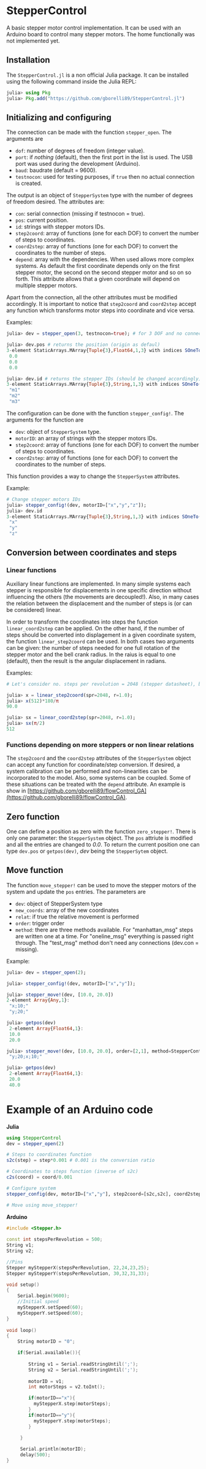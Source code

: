 # StepperControl

A basic stepper motor control implementation. It can be used with an Arduino board to control many stepper motors. The home functionally was not implemented yet.

## Installation

The `StepperControl.jl` is a non official Julia package. It can be installed using the following command inside the Julia REPL:

```julia
julia> using Pkg
julia> Pkg.add("https://github.com/gborelli89/StepperControl.jl")
```


## Initializing and configuring

The connection can be made with the function `stepper_open`. The arguments are

* `dof`: number of degrees of freedom (integer value).
* `port`: if *nothing* (default), then the first port in the list is used. The USB port was used during the development (Arduino).
* `baud`: baudrate (default = 9600).
* `testnocon`: used for testing purposes, if `true` then no actual connection is created.

The output is an object of `StepperSystem` type with the number of degrees of freedom desired. The attributes are:

* `con`: serial connection (missing if testnocon = true).
* `pos`: current position. 
* `id`: strings with stepper motors IDs. 
* `step2coord`: array of functions (one for each DOF) to convert the number of steps to coordinates.
* `coord2step`: array of functions (one for each DOF) to convert the coordinates to the number of steps.
* `depend`: array with the dependencies. When used allows more complex systems. As default the first coordinate depends only on the first stepper motor, the second on the second stepper motor and so on so forth. This attribute allows that a given coordinate will depend on multiple stepper motors.

Apart from the connection, all the other attributes must be modified accordingly. It is important to notice that `step2coord` and `coord2step` accept any function which transforms motor steps into coordinate and vice versa.

Examples:

```julia
julia> dev = stepper_open(3, testnocon=true); # for 3 DOF and no connection (testing)

julia> dev.pos # returns the position (origin as defaul)
3-element StaticArrays.MArray{Tuple{3},Float64,1,3} with indices SOneTo(3):
 0.0
 0.0
 0.0

julia> dev.id # returns the stepper IDs (should be changed accordingly)
3-element StaticArrays.MArray{Tuple{3},String,1,3} with indices SOneTo(3):
 "m1"
 "m2"
 "m3"
```

The configuration can be done with the function `stepper_config!`. The arguments for the function are

* `dev`: object of `StepperSystem` type.
* `motorID`: an array of strings with the stepper motors IDs.
* `step2coord`: array of functions (one for each DOF) to convert the number of steps to coordinates.
* `coord2step`: array of functions (one for each DOF) to convert the coordinates to the number of steps.

This function provides a way to change the `StepperSystem` attributes.

Example:

```julia
# Change stepper motors IDs  
julia> stepper_config!(dev, motorID=["x","y","z"]);
julia> dev.id
3-element StaticArrays.MArray{Tuple{3},String,1,3} with indices SOneTo(3):
 "x"
 "y"
 "z"
```

## Conversion between coordinates and steps

### Linear functions

Auxiliary linear functions are implemented. In many simple systems each stepper is responsible for displacements in one specific direction without influencing the others (the movements are decoupled!). Also, in many cases the relation between the displacement and the number of steps is (or can be considered) linear.

In order to transform the coordinates into steps the function `linear_coord2step` can be applied. On the other hand, if the number of steps should be converted into displagement in a given coordinate system, the function `linear_step2coord` can be used. In both cases two arguments can be given: the number of steps needed for one full rotation of the stepper motor and the bell crank radius. In the raius is equal to one (default), then the result is the angular displacement in radians.

Examples:

```julia
# Let's consider no. steps per revolution = 2048 (stepper datasheet), bell crank radius = 1.0    

julia> x = linear_step2coord(spr=2048, r=1.0);
julia> x(512)*180/π
90.0

julia> sx = linear_coord2step(spr=2048, r=1.0);
julia> sx(π/2)
512
```

### Functions depending on more steppers or non linear relations

The `step2coord` and the `coord2step` attributes of the `StepperSystem` object can accept any function for coordinate/step conversion. If desired, a system calibration can be performed and non-linearities can be incorporated to the model. Also, some systems can be coupled. Some of these situations can be treated with the `depend` attribute. An example is show in [https://github.com/gborelli89/flowControl_GA](https://github.com/gborelli89/flowControl_GA). 


## Zero function

One can define a position as zero with the function `zero_stepper!`. There is only one parameter: the `StepperSystem` object. The `pos` attriute is modified and all the entries are changed to *0.0*. To return the current position one can type `dev.pos` or `getpos(dev)`, *dev* being the `StepperSytem` object.

## Move function

The function `move_stepper!` can be used to move the stepper motors of the system and update the `pos` entries. The parameters are

* `dev`: object of StepperSystem type
* `new_coords`: array of the new coordinates
* `relat`: if true the relative movement is performed
* `order`: trigger order
* `method`: there are three methods available. For "manhattan_msg" steps are written one at a time. For "oneline_msg" everything is passed right through. The "test_msg" method don't need any connections (dev.con = missing).

Example:

```julia
julia> dev = stepper_open(2);

julia> stepper_config!(dev, motorID=["x","y"]);

julia> stepper_move!(dev, [10.0, 20.0])
2-element Array{Any,1}:
 "x;10;"
 "y;20;"

julia> getpos(dev)
 2-element Array{Float64,1}:
 10.0
 20.0

julia> stepper_move!(dev, [10.0, 20.0], order=[2,1], method=StepperControl.oneline_msg)
 "y;20;x;10;"

julia> getpos(dev)
 2-element Array{Float64,1}:
 20.0
 40.0
```

# Example of an Arduino code

**Julia** 

```julia
using StepperControl
dev = stepper_open(2)

# Steps to coordinates function
s2c(step) = step*0.001 # 0.001 is the conversion ratio

# Coordinates to steps function (inverse of s2c)
c2s(coord) = coord/0.001

# Configure system
stepper_config(dev, motorID=["x","y"], step2coord=[s2c,s2c], coord2step=[c2s,c2s]);

# Move using move_stepper!
```

**Arduino**

```cpp
#include <Stepper.h> 
 
const int stepsPerRevolution = 500;
String v1;
String v2; 

//Pins
Stepper myStepperX(stepsPerRevolution, 22,24,23,25); 
Stepper myStepperY(stepsPerRevolution, 30,32,31,33); 

void setup() 
{   
    Serial.begin(9600);
    //Initial speed 
    myStepperX.setSpeed(60);
    myStepperY.setSpeed(60);
} 
  
void loop() 
{ 
    String motorID = "0";

    if(Serial.available()){
        
        String v1 = Serial.readStringUntil(';'); 
        String v2 = Serial.readStringUntil(';');
        
        motorID = v1;
        int motorSteps = v2.toInt();

        if(motorID=="x"){
          myStepperX.step(motorSteps);
        }
        if(motorID=="y"){
          myStepperY.step(motorSteps);
        }
       
     }

     Serial.println(motorID);
     delay(500);
}
```